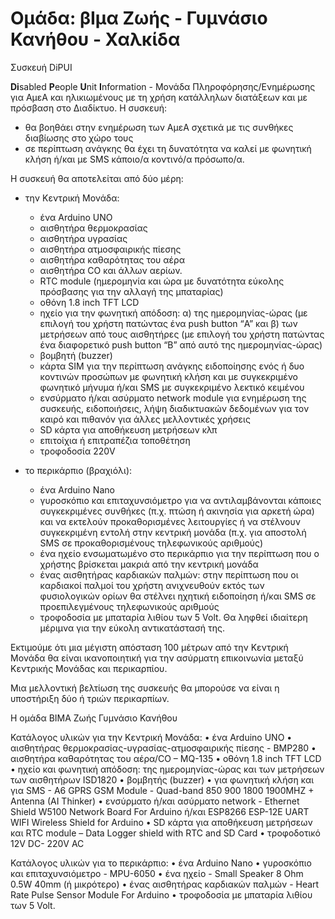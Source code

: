# Ομάδα: βΙμα Ζωής - Γυμνάσιο Κανήθου - Χαλκίδα

Συσκευή DiPUI

**Di**sabled **P**eople **U**nit **I**nformation - Μονάδα Πληροφόρησης/Ενημέρωσης για ΑμεΑ και ηλικιωμένους με τη χρήση κατάλληλων διατάξεων και με πρόσβαση στο Διαδίκτυο. 
Η συσκευή:
- θα βοηθάει στην ενημέρωση των ΑμεΑ σχετικά με τις συνθήκες διαβίωσης στο χώρο τους 
- σε περίπτωση ανάγκης θα έχει τη δυνατότητα να καλεί με φωνητική κλήση ή/και με SMS κάποιο/α κοντινό/α πρόσωπο/α.

Η συσκευή θα αποτελείται από δύο μέρη:
- την Κεντρική Μονάδα:
  - ένα Arduino UNO
  - αισθητήρα θερμοκρασίας
  - αισθητήρα υγρασίας
  - αισθητήρα ατμοσφαιρικής πίεσης
  - αισθητήρα καθαρότητας του αέρα
  - αισθητήρα CO και άλλων αερίων.
  - RTC module (ημερομηνία και ώρα με δυνατότητα εύκολης πρόσβασης για την αλλαγή της μπαταρίας)
  - οθόνη 1.8 inch TFT LCD
  - ηχείο για την φωνητική απόδοση: α) της ημερομηνίας-ώρας (με επιλογή του χρήστη πατώντας ένα push button “Α”  και β) των μετρήσεων από τους αισθητήρες (με επιλογή του χρήστη πατώντας ένα διαφορετικό push button “Β” από αυτό της ημερομηνίας-ώρας)
  - βομβητή (buzzer)
  - κάρτα SIM για την περίπτωση ανάγκης ειδοποίησης ενός ή δυο κοντινών προσώπων με φωνητική κλήση και με συγκεκριμένο φωνητικό μήνυμα ή/και SMS με συγκεκριμένο λεκτικό κειμένου
  - ενσύρματο ή/και ασύρματο network module για ενημέρωση της συσκευής, ειδοποιήσεις, λήψη διαδικτυακών δεδομένων για τον καιρό και πιθανόν για άλλες μελλοντικές χρήσεις
  - SD κάρτα για αποθήκευση μετρήσεων κλπ
  - επιτοίχια ή επιτραπέζια τοποθέτηση 
  - τροφοδοσία 220V 

- το περικάρπιο (βραχιόλι):
   - ένα Arduino Nano
   - γυροσκόπιο και επιταχυνσιόμετρο για να αντιλαμβάνονται κάποιες συγκεκριμένες συνθήκες (π.χ. πτώση ή ακινησία για αρκετή ώρα) και να εκτελούν προκαθορισμένες λειτουργίες ή να στέλνουν συγκεκριμένη εντολή στην κεντρική μονάδα (π.χ. για αποστολή SMS σε προκαθορισμένους τηλεφωνικούς αριθμούς)
   - ένα ηχείο ενσωματωμένο στο περικάρπιο για την περίπτωση που ο χρήστης βρίσκεται μακριά από την κεντρική μονάδα
   - ένας αισθητήρας καρδιακών παλμών: στην περίπτωση που οι καρδιακοί παλμοί του χρήστη ανιχνευθούν εκτός των φυσιολογικών ορίων θα στέλνει ηχητική ειδοποίηση ή/και SMS σε προεπιλεγμένους τηλεφωνικούς αριθμούς
   - τροφοδοσία με μπαταρία λιθίου των 5 Volt. Θα ληφθεί ιδιαίτερη μέριμνα για την εύκολη αντικατάστασή της.

Εκτιμούμε ότι μια μέγιστη απόσταση 100 μέτρων από την Κεντρική Μονάδα θα είναι ικανοποιητική για την ασύρματη επικοινωνία μεταξύ Κεντρικής Μονάδας και περικαρπίου.

Μια μελλοντική βελτίωση της συσκευής θα μπορούσε να είναι η υποστήριξη δύο ή τριών περικαρπίων.


Η ομάδα ΒΙΜΑ Ζωής
Γυμνάσιο Κανήθου



Κατάλογος υλικών για την Κεντρική Μονάδα:
    • ένα Arduino UNO
    • αισθητήρας θερμοκρασίας-υγρασίας-ατμοσφαιρικής πίεσης - BMP280
    • αισθητήρα καθαρότητας του αέρα/CO – MQ-135
    • οθόνη 1.8 inch TFT LCD
    • ηχείο και φωνητική απόδοση: της ημερομηνίας-ώρας και των μετρήσεων των αισθητήρων ISD1820
    • βομβητής (buzzer)
    • για φωνητική κλήση και για SMS - A6 GPRS GSM Module - Quad-band 850 900 1800 1900MHZ + Antenna (AI Thinker)
    • ενσύρματο ή/και ασύρματο network - Ethernet Shield W5100 Network Board For Arduino ή/και ESP8266 ESP-12E UART WIFI Wireless Shield for Arduino
    • SD κάρτα για αποθήκευση μετρήσεων και RTC module – Data Logger shield with RTC and SD Card
    • τροφοδοτικό 12V DC- 220V AC

Κατάλογος υλικών για το περικάρπιο:
    • ένα Arduino Nano
    • γυροσκόπιο και επιταχυνσιόμετρο  - MPU-6050
    • ένα ηχείο - Small Speaker 8 Ohm 0.5W 40mm (ή μικρότερο)
    • ένας αισθητήρας καρδιακών παλμών - Heart Rate Pulse Sensor Module For Arduino
    • τροφοδοσία με μπαταρία λιθίου των 5 Volt.
